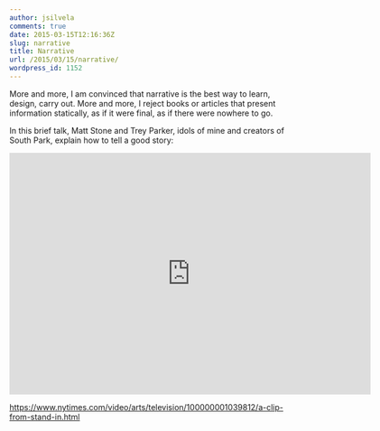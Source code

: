 ```yaml
---
author: jsilvela
comments: true
date: 2015-03-15T12:16:36Z
slug: narrative
title: Narrative
url: /2015/03/15/narrative/
wordpress_id: 1152
---
```


More and more, I am convinced that narrative is the best way to learn, design, carry out. More and more, I reject books or articles that present information statically, as if it were final, as if there were nowhere to go.

In this brief talk, Matt Stone and Trey Parker, idols of mine and creators of South Park, explain how to tell a good story:

<iframe title="New York Times Video - Embed Player" width="640" height="428" frameborder="0" scrolling="no" allowfullscreen="true" marginheight="0" marginwidth="0" id="nyt_video_player" src="https://graphics8.nytimes.com/video/players/offsite/index.html?videoId=100000001039812"></iframe>

https://www.nytimes.com/video/arts/television/100000001039812/a-clip-from-stand-in.html
